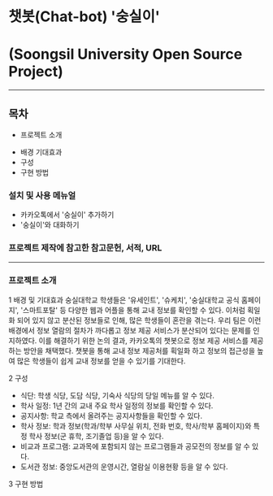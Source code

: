 # 챗봇(Chat-bot) '숭실이'
# (Soongsil University Open Source Project)
---------------------------------------------------------------------------------------------------------
## 목차

* 프로젝트 소개
- 배경 기대효과
- 구성
- 구현 방법

### 설치 및 사용 메뉴얼
- 카카오톡에서 '숭실이' 추가하기
- '숭실이'와 대화하기

### 프로젝트 제작에 참고한 참고문헌, 서적, URL
---------------------------------------------------------------------------------------------------------

### 프로젝트 소개
1 배경 및 기대효과
    숭실대학교 학생들은 '유세인트', '슈케치', '숭실대학교 공식 홈페이지', '스마트포탈' 등 다양한 웹과 어플을 통해 교내 정보를 확인할 수 있다. 이처럼 획일화 되어 있지 않고 분산된 정보들로 인해, 많은 학생들이 혼란을 겪는다.
    우리 팀은 이런 배경에서 정보 열람의 절차가 까다롭고 정보 제공 서비스가 분산되어 있다는 문제를 인지하였다. 이를 해결하기 위한 논의 결과, 카카오톡의 챗봇으로 정보 제공 서비스를 제공하는 방안을 채택했다. 챗봇을 통해 교내 정보 제공처를 획일화 하고 정보의 접근성을 높여 많은 학생들이 쉽게 교내 정보를 얻을 수 있기를 기대한다.

2 구성
- 식단: 학생 식당, 도담 식당, 기숙사 식당의 당일 메뉴를 알 수 있다.
- 학사 일정: 1년 간의 교내 주요 학사 일정의 정보를 확인할 수 있다.
- 공지사항: 학교 측에서 올려주는 공지사항들을 확인할 수 있다.
- 학사 정보: 학과 정보(학과/학부 사무실 위치, 전화 번호, 학사/학부 홈페이지)와 특정 학사 정보(군 휴학, 조기졸업 등)을 알 수 있다.
- 비교과 프로그램: 교과목에 포함되지 않는 프로그램들과 공모전의 정보를 알 수 있다.
- 도서관 정보: 중앙도서관의 운영시간, 열람실 이용현황 등을 알 수 있다.

3 구현 방법
